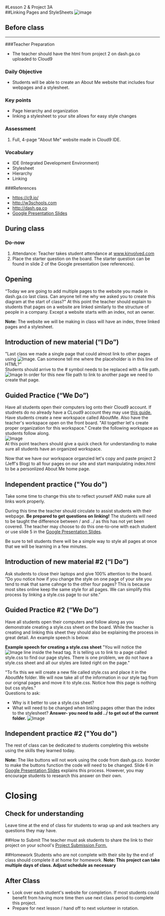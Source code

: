 #Lesson 2 & Project 3A  
##Linking Pages and StyleSheets
![image](http://i.imgur.com/lQblSYV.jpg)


## Before class
---
###Teacher Preparation
* The teacher should have the html from project 2 on dash.ga.co uploaded to Cloud9


### Daily Objective

* Students will be able to create an About Me website that includes four webpages and a stylesheet.  


### Key points

* Page hierarchy and organization
* linking a stylesheet to your site allows for easy style changes


### Assessment

1. Full, 4-page "About Me" website made in Cloud9 IDE.


### Vocabulary

* IDE (Integrated Development Environment)
* Stylesheet
* Hierarchy
* Linking


###References
* <https://c9.io/>
* <http://w3schools.com>
* <http://dash.ga.co>
* [Google Presentation Slides](https://docs.google.com/presentation/d/1UrFnBtRbk9eC1E2MLhRjkpvi4-4tREXmK3v2ps_kVqc/edit?usp=sharing)

## During class

### Do-now

1. Attendance: Teacher takes student attendance at www.kinvolved.com
2. Place the starter question on the board. The starter question can be found in slide 2 of the Google presentation (see references).


## Opening

“Today we are going to add multiple pages to the website you made in dash.ga.co last class. Can anyone tell me why we asked you to create this diagram at the start of class?" At this point the teacher should explain to students that pages on a website are linked similarly to the structure of people in a company. Except a website starts with an index, not an owner.

**Note:** The website we will be making in class will have an index, three linked pages and a stylesheet.  

## Introduction of new material (“I Do”)
"Last class we made a single page that could almost link to other pages using ![Image](http://i.imgur.com/LXrS0lM.png). Can someone tell me where the placeholder is in this line of HTML?"  
Students should arrive to the # symbol needs to be replaced with a file path.  
![Image](http://i.imgur.com/aH6koIL.png)
In order for this new file path to link to another page we need to create that page.

## Guided Practice (“We Do”)
Have all students open their computers log onto their Cloud9 account. If studnets do no already have a CLoud9 account they may use [this guide.](resources/c9)  
Have students create a new workspace called AboutMe. Also have the teacher's workspace open on the front board. "All together let's create proper organization for this workspace." Create the following workspace as students follow along.  
![Image](http://i.imgur.com/6abqxzm.png)  
At this point teachers should give a quick check for understanding to make sure all students have an organized workspace.  

Now that we have our workspace organzied let's copy and paste project 2 (Jeff's Blog) to all four pages on our site and start manipulating index.html to be a personlized About Me home page.   

## Independent practice ("You do")

Take some time to change this site to reflect yourself AND make sure all links work properly. 

During this time the teacher should circulate to assist students with their webpage. **Be prepared to get questions on linking!** The students will need to be taught the difference between / and ../ as this has not yet been covered. The teacher may choose to do this one-to-one with each student or use slide 5 in the [Google Presentation Slides](https://docs.google.com/presentation/d/1UrFnBtRbk9eC1E2MLhRjkpvi4-4tREXmK3v2ps_kVqc/edit?usp=sharing).  

Be sure to tell students there will be a simple way to style all pages at once that we will be learning in a few minutes.

## Introduction of new material #2 (“I Do”)
Ask students to close their laptops and give 100% attention to the board. "Do you notice how if you change the style on one page of your site you tend to mak that same cahnge to the other four pages? This is because most sites online keep the same style for all pages. We can simplify this process by linking a style.css page to our site."

## Guided Practice #2 (“We Do”)
Have all students open their computers and follow along as you demonstrate creating a style.css sheet on the board. While the teacher is creating and linking this sheet they should also be explaining the process in great detail. An example speech is below.  

**Example speech for creating a style.css sheet**
"You will notice the ![Image](http://i.imgur.com/dQ9BH9i.png) line inside the head tag. It is telling us to link to a page called style.css to find our page styles. There is one problem, we do not have a style.css sheet and all our styles are listed right on the page."  

"To fix this we will create a new file called style.css and place it in the AboutMe folder. We will now take all of the information in our style tag from our orignal pages and move it to style.css. Notice how this page is nothing but css styles."  
Questions to ask:  
* Why is it better to use a style.css sheet?
* What will need to be changed when linking pages other than the index to the stylesheet? **Answer- you need to add ../ to get out of the current folder.** ![Image](http://i.imgur.com/XwV5PlC.png)   

## Independent practice #2 ("You do")

The rest of class can be dedicated to students completing this website using the skills they learned today.  

**Note:** The like buttons will not work using the code from dash.ga.co. Inorder to make the buttons function the code will need to be changed. Slide 6 in [Google Presentation Slides](https://docs.google.com/presentation/d/1UrFnBtRbk9eC1E2MLhRjkpvi4-4tREXmK3v2ps_kVqc/edit?usp=sharing) explains this process. However, you may encourage students to research this answer on their own. 

# Closing

## Check for understanding
Leave time at the end of class for students to wrap up and ask teachers any questions they may have.  

##How to Submit
The teacher must ask students to share the link to their project on your school's [Project Submission Form.](https://docs.google.com/a/scripted.org/spreadsheets/d/1kaVH9hmkDCbBul19583UMPxl6IJ3-4pHgBQ2BU6TKDk/edit#gid=0)

##Homework
Students who are not complete with their site by the end of class should complete it at home for homework. **Note: This project can take multiple days of class. Adjust schedule as necessary**
 
## After Class

* Look over each student's website for completion. If most students could benefit from having more time then use next class period to complete this project.
*  Prepare for next lesson / hand off to next volunteer in rotation.


